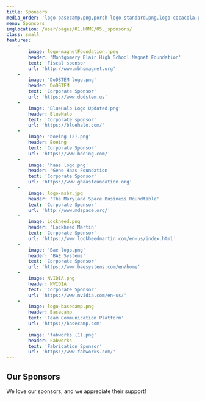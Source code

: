 ```yaml
---
title: Sponsors
media_order: 'logo-basecamp.png,porch-logo-standard.png,logo-cocacola.png,logo-convene.png,logo-emergentbiosolutions.png,logo-giant.png,logo-iai.png,logo-magnetFoundation.jpeg,logo-msbr.jpg,logo-privatin.png,logo-takomaParkFolkFestival.png,logo-lassiter.png,logo-hughes.png,logo-constellation.png,coca-cola-logo.png,emergent-biosolutions-logo.png,flag-picture-01.jpg,msbr-logo.jpg,basecamplogo.png,tpms folk festival.png,convene-logo.png,logo-hughes-original.png,basecamplogo-original.png,convene-logo-original.png,logo-cocacola-original.png,logo-emergentbiosolutions-original.png,privatinlogo.png,logo-constellation-original.png,iailogo.png,coca-cola-logo-original.png,logo-convene-original.png,logo-iai-original.png,emergent-biosolutions-logo-original.png,logo-takomaParkFolkFestival-original.png,logo-privatin-original.png,flag-picture-01-original.jpg,logo-lassiter-original.png,logo-msbr-original.jpg,logo-basecamp-original.png,porch-logo-standard-original.png,iailogo-original.png,msbr-logo-original.jpg,logo-giant-original.png,privatinlogo-original.png,BlueHalo Logo Updated.png,Porch Updated.png,32339.png,Google Updated.png,Lockheed.png,Boeing.png,Northrop.png,NVIDIA.png,fabworks (1).png,boeing (2).png'
menu: Sponsors
imglocation: /user/pages/01.HOME/05._sponsors/
class: small
features:
    -
        image: logo-magnetFoundation.jpeg
        header: 'Montgomery Blair High School Magnet Foundation'
        text: 'Fiscal sponsor'
        url: 'http://www.mbhsmagnet.org'
    -
        image: 'DoDSTEM logo.png'
        header: DoDSTEM
        text: 'Corporate Sponsor'
        url: 'https://www.dodstem.us'
    -
        image: 'BlueHalo Logo Updated.png'
        header: BlueHalo
        text: 'Corporate sponsor'
        url: 'https://bluehalo.com/'
    -
        image: 'boeing (2).png'
        header: Boeing
        text: 'Corporate Sponsor'
        url: 'https://www.boeing.com/'
    -
        image: 'haas logo.png'
        header: 'Gene Haas Foundation'
        text: 'Corporate Sponsor'
        url: 'https://www.ghaasfoundation.org'
    -
        image: logo-msbr.jpg
        header: 'The Maryland Space Business Roundtable'
        text: 'Corporate Sponsor'
        url: 'http://www.mdspace.org/'
    -
        image: Lockheed.png
        header: 'Lockheed Martin'
        text: 'Corporate Sponsor'
        url: 'https://www.lockheedmartin.com/en-us/index.html'
    -
        image: 'Bae logo.png'
        header: 'BAE Systems'
        text: 'Corporate Sponsor'
        url: 'https://www.baesystems.com/en/home'
    -
        image: NVIDIA.png
        header: NVIDIA
        text: 'Corporate Sponsor'
        url: 'https://www.nvidia.com/en-us/'
    -
        image: logo-basecamp.png
        header: Basecamp
        text: 'Team Communication Platform'
        url: 'https://basecamp.com'
    -
        image: 'fabworks (1).png'
        header: Fabworks
        text: 'Fabrication Sponsor'
        url: 'https://www.fabworks.com/'
---
```


## **Our Sponsors**
We love our sponsors, and we appreciate their support!
